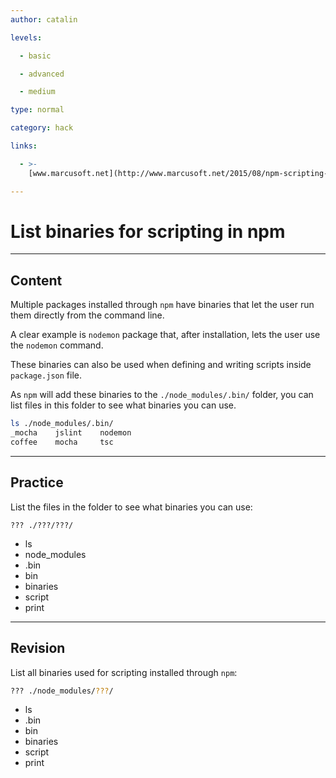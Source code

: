 ```yaml
---
author: catalin

levels:

  - basic

  - advanced

  - medium

type: normal

category: hack

links:

  - >-
    [www.marcusoft.net](http://www.marcusoft.net/2015/08/npm-scripting-configs-and-arguments.html#npm-completion){website}

---
```

# List binaries for scripting in npm

---
## Content

Multiple packages installed through `npm` have binaries that let the user run them directly from the command line.

A clear example is `nodemon` package that, after installation, lets the user use the `nodemon` command.

These binaries can also be used when defining and writing scripts inside `package.json` file.

As `npm` will add these binaries to the `./node_modules/.bin/` folder, you can list
files in this folder to see what binaries you can use.
```bash
ls ./node_modules/.bin/
_mocha    jslint    nodemon
coffee    mocha     tsc
```

---
## Practice

List the files in the folder to see what binaries you can use:
```
??? ./???/???/
```

* ls
* node_modules
* .bin
* bin
* binaries
* script
* print

---
## Revision

List all binaries used for scripting installed through `npm`:
```bash
??? ./node_modules/???/
```

* ls
* .bin
* bin
* binaries
* script
* print
 
